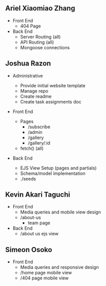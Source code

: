 ## Ariel Xiaomiao Zhang
  - Front End
    - 404 Page
  - Back End
    - Server Routing (all)
    - API Routing (all)
    - Mongoose connections

## Joshua Razon
  - Administrative
    - Provide initial website template
    - Manage repo
    - Create readme
    - Create task assignments doc
  
  - Front End
      - Pages
        - /subscribe
        - /admin
        - /gallery
        - /gallery/:id
      - fetch() (all)
  
  - Back End
      - EJS View Setup (pages and partials)
      - Schema/model implementation
      - ./seeds

## Kevin Akari Taguchi
  - Front End
    - Media queries and mobile view design
    - /about-us
      - team page
  - Back End
    - /about us ejs view 
## Simeon Osoko
  - Front End
      - Media queries and responsive design
      - /home page mobile view
      - /404 page mobile view
